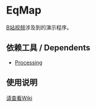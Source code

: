 # EqMap
[B站视频](https://b23.tv/BV1MK4y1R7yB)涉及到的演示程序。

## 依赖工具 / Dependents
* [Processing](https://processing.org)

## 使用说明
[请查看Wiki](https://github.com/lxfly2000/eqmap/wiki)
